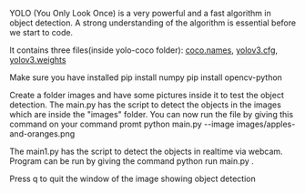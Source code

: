 YOLO (You Only Look Once) is a very powerful and a fast algorithm in object detection. A strong understanding of the algorithm is essential before we start to code.

It contains three files(inside yolo-coco folder):
    [coco.names](https://github.com/pjreddie/darknet/blob/master/data/coco.names),
    [yolov3.cfg](https://github.com/pjreddie/darknet/blob/master/cfg/yolov3.cfg),
    [yolov3.weights](https://pjreddie.com/media/files/yolov3.weights)

Make sure you have installed 
pip install numpy
pip install opencv-python

Create a folder images and have some pictures inside it to test the object detection.
The main.py has the script to detect the objects in the images which are inside the "images" folder.
You can now run the file by giving this command on your command promt
python main.py --image images/apples-and-oranges.png


The main1.py has the script to detect the objects in realtime via webcam.
Program can be run by giving the command python run main.py .

Press q to quit the window of the image showing object detection
